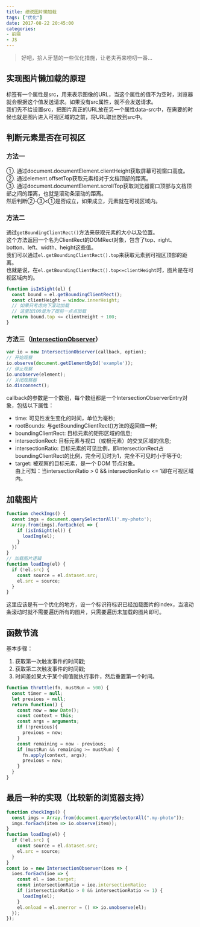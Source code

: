 ```yaml
---
title: 细说图片懒加载
tags: ["优化"]
date: 2017-08-22 20:45:00
categories:
- 前端
- JS
---
```

> 好吧，拾人牙慧的一些优化措施，让老夫再来唠叨一番...

<!-- more -->
## 实现图片懒加载的原理
<img>标签有一个属性是src，用来表示图像的URL，当这个属性的值不为空时，浏览器就会根据这个值发送请求。如果没有src属性，就不会发送请求。  
我们先不给<img>设置src，把图片真正的URL放在另一个属性data-src中，在需要的时候也就是图片进入可视区域的之前，将URL取出放到src中。

## 判断元素是否在可视区
### 方法一
①. 通过document.documentElement.clientHeight获取屏幕可视窗口高度。  
②. 通过element.offsetTop获取元素相对于文档顶部的距离。  
③. 通过document.documentElement.scrollTop获取浏览器窗口顶部与文档顶部之间的距离，也就是滚动条滚动的距离。  
然后判断②-③<①是否成立，如果成立，元素就在可视区域内。

### 方法二
通过`getBoundingClientRect()`方法来获取元素的大小以及位置。  
这个方法返回一个名为ClientRect的DOMRect对象，包含了top、right、botton、left、width、height这些值。  
我们可以通过`el.getBoundingClientRect().top`来获取元素到可视区顶部的距离。  
也就是说，在`el.getBoundingClientRect().top<=clientHeight`时，图片是在可视区域内的。  
```js
function isInSight(el) {
  const bound = el.getBoundingClientRect();
  const clientHeight = window.innerHeight;
  // 如果只考虑向下滚动加载
  // 这里加100是为了提前一点点加载
  return bound.top <= clientHeight + 100;
}
```

### 方法三（[IntersectionObserver](http://www.ruanyifeng.com/blog/2016/11/intersectionobserver_api.html)）
```js
var io = new IntersectionObserver(callback, option);
// 开始观察
io.observe(document.getElementById('example'));
// 停止观察
io.unobserve(element);
// 关闭观察器
io.disconnect();
```
callback的参数是一个数组，每个数组都是一个IntersectionObserverEntry对象，包括以下属性：
- time: 可见性发生变化的时间，单位为毫秒;  
- rootBounds: 与getBoundingClientRect()方法的返回值一样;
- boundingClientRect: 目标元素的矩形区域的信息;  
- intersectionRect: 目标元素与视口（或根元素）的交叉区域的信息;  
- intersectionRatio: 目标元素的可见比例，即intersectionRect占boundingClientRect的比例，完全可见时为1，完全不可见时小于等于0;
- target: 被观察的目标元素，是一个 DOM 节点对象。  
由上可知：当intersectionRatio > 0 && intersectionRatio <= 1即在可视区域内。  

## 加载图片
```js
function checkImgs() {
  const imgs = document.querySelectorAll('.my-photo');
  Array.from(imgs).forEach(el => {
    if (isInSight(el)) {
      loadImg(el);
    }
  })
}
// 加载图片逻辑
function loadImg(el) {
  if (!el.src) {
    const source = el.dataset.src;
    el.src = source;
  }
}
```
这里应该是有一个优化的地方，设一个标识符标识已经加载图片的index，当滚动条滚动时就不需要遍历所有的图片，只需要遍历未加载的图片即可。  

## 函数节流
基本步骤：
1. 获取第一次触发事件的时间戳;
2. 获取第二次触发事件的时间戳;
3. 时间差如果大于某个阈值就执行事件，然后重置第一个时间。  

```js
function throttle(fn, mustRun = 500) {
  const timer = null;
  let previous = null;
  return function() {
    const now = new Date();
    const context = this;
    const args = arguments;
    if (!previous){
      previous = now;
    }
    const remaining = now - previous;
    if (mustRun && remaining >= mustRun) {
      fn.apply(context, args);
      previous = now;
    }
  }
}
```

## 最后一种的实现（比较新的浏览器支持）
```js
function checkImgs() {
  const imgs = Array.from(document.querySelectorAll(".my-photo"));
  imgs.forEach(item => io.observe(item));
}
function loadImg(el) {
  if (!el.src) {
    const source = el.dataset.src;
    el.src = source;
  }
}
const io = new IntersectionObserver(ioes => {
  ioes.forEach(ioe => {
    const el = ioe.target;
    const intersectionRatio = ioe.intersectionRatio;
    if (intersectionRatio > 0 && intersectionRatio <= 1) {
      loadImg(el);
    }
    el.onload = el.onerror = () => io.unobserve(el);
  });
});
```
